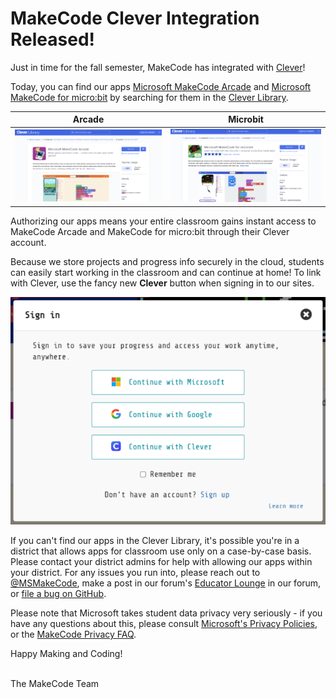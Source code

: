 # MakeCode Clever Integration Released!

Just in time for the fall semester, MakeCode has integrated with [Clever](https://www.clever.com/)!

Today, you can find our apps [Microsoft MakeCode Arcade](https://clever.com/library/app/makecode-arcade) and [Microsoft MakeCode for micro:bit](https://clever.com/library/app/makecode-microbit) by searching for them in the [Clever Library](https://clever.com/library).

Arcade             |  Microbit
:-------------------------:|:-------------------------:
![MakeCode Arcade in the Clever Library](/docs/static/blog/clever-release/arcade-app-clever.png)  |  ![Microsoft MakeCode for micro:bit in the Clever Library](/docs/static/blog/clever-release/microbit-app-clever.png)

Authorizing our apps means your entire classroom gains instant access to MakeCode Arcade and MakeCode for micro:bit through their Clever account.

Because we store projects and progress info securely in the cloud, students can easily start working in the classroom and can continue at home! To link with Clever, use the fancy new **Clever** button when signing in to our sites.

![Clever Login Button](/docs/static/blog/clever-release/clever-login-button.png)

If you can't find our apps in the Clever Library, it's possible you're in a district that allows apps for classroom use only on a case-by-case basis. Please contact your district admins for help with allowing our apps within your district. For any issues you run into, please reach out to [@MSMakeCode](https://twitter.com/MSMakeCode), make a post in our forum's [Educator Lounge](https://forum.makecode.com/c/educators-lounge/24) in our forum, or [file a bug on GitHub](https://github.com/microsoft/pxt-arcade/issues/new/choose).

Please note that Microsoft takes student data privacy very seriously - if you have any questions about this, please consult [Microsoft's Privacy Policies](https://privacy.microsoft.com/), or the [MakeCode Privacy FAQ](https://makecode.com/privacy-faq).

Happy Making and Coding!

<br/>
The MakeCode Team
